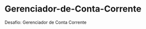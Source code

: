 Gerenciador-de-Conta-Corrente
=============================

Desafio: Gerenciador de Conta Corrente
